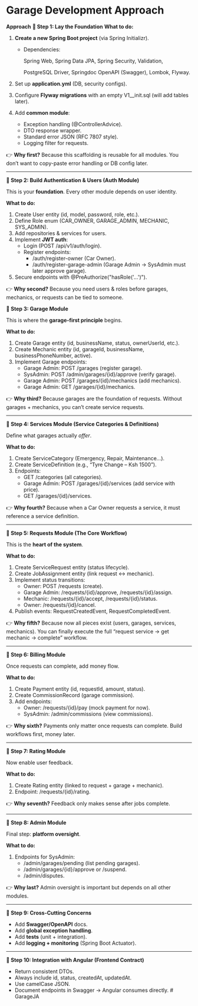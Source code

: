 # Garage Development Approach

**Approach**
**🔹 Step 1: Lay the Foundation**
**What to do:**

1. **Create a new Spring Boot project** (via Spring Initializr).
    - Dependencies:
        
        Spring Web, Spring Data JPA, Spring Security, Validation,
        
        PostgreSQL Driver, Springdoc OpenAPI (Swagger), Lombok, Flyway.
        
2. Set up **application.yml** (DB, security configs).
3. Configure **Flyway migrations** with an empty V1__init.sql (will add tables later).
4. Add **common module**:
    - Exception handling (@ControllerAdvice).
    - DTO response wrapper.
    - Standard error JSON (RFC 7807 style).
    - Logging filter for requests.

👉 **Why first?** Because this scaffolding is reusable for all modules. You don’t want to copy-paste error handling or DB config later.

---

**🔹 Step 2: Build Authentication & Users (Auth Module)**

This is your **foundation**. Every other module depends on user identity.

**What to do:**

1. Create User entity (id, model, password, role, etc.).
2. Define Role enum (CAR_OWNER, GARAGE_ADMIN, MECHANIC, SYS_ADMIN).
3. Add repositories & services for users.
4. Implement **JWT auth**:
    - Login (POST /api/v1/auth/login).
    - Register endpoints:
        - /auth/register-owner (Car Owner).
        - /auth/register-garage-admin (Garage Admin → SysAdmin must later approve garage).
5. Secure endpoints with @PreAuthorize("hasRole('...')").

👉 **Why second?** Because you need users & roles before garages, mechanics, or requests can be tied to someone.

**🔹 Step 3: Garage Module**

This is where the **garage-first principle** begins.

**What to do:**

1. Create Garage entity (id, businessName, status, ownerUserId, etc.).
2. Create Mechanic entity (id, garageId, businessName, businessPhoneNumber, active).
3. Implement Garage endpoints:
    - Garage Admin: POST /garages (register garage).
    - SysAdmin: POST /admin/garages/{id}/approve (verify garage).
    - Garage Admin: POST /garages/{id}/mechanics (add mechanics).
    - Garage Admin: GET /garages/{id}/mechanics.

👉 **Why third?** Because garages are the foundation of requests. Without garages + mechanics, you can’t create service requests.

---

**🔹 Step 4: Services Module (Service Categories & Definitions)**

Define what garages actually *offer*.

**What to do:**

1. Create ServiceCategory (Emergency, Repair, Maintenance…).
2. Create ServiceDefinition (e.g., “Tyre Change – Ksh 1500”).
3. Endpoints:
    - GET /categories (all categories).
    - Garage Admin: POST /garages/{id}/services (add service with price).
    - GET /garages/{id}/services.

👉 **Why fourth?** Because when a Car Owner requests a service, it must reference a service definition.

---

**🔹 Step 5: Requests Module (The Core Workflow)**

This is the **heart of the system**.

**What to do:**

1. Create ServiceRequest entity (status lifecycle).
2. Create JobAssignment entity (link request ↔︎ mechanic).
3. Implement status transitions:
    - Owner: POST /requests (create).
    - Garage Admin: /requests/{id}/approve, /requests/{id}/assign.
    - Mechanic: /requests/{id}/accept, /requests/{id}/status.
    - Owner: /requests/{id}/cancel.
4. Publish events: RequestCreatedEvent, RequestCompletedEvent.

👉 **Why fifth?** Because now all pieces exist (users, garages, services, mechanics). You can finally execute the full “request service → get mechanic → complete” workflow.

---

**🔹 Step 6: Billing Module**

Once requests can complete, add money flow.

**What to do:**

1. Create Payment entity (id, requestId, amount, status).
2. Create CommissionRecord (garage commission).
3. Add endpoints:
    - Owner: /requests/{id}/pay (mock payment for now).
    - SysAdmin: /admin/commissions (view commissions).

👉 **Why sixth?** Payments only matter once requests can complete. Build workflows first, money later.

---

**🔹 Step 7: Rating Module**

Now enable user feedback.

**What to do:**

1. Create Rating entity (linked to request + garage + mechanic).
2. Endpoint: /requests/{id}/rating.

👉 **Why seventh?** Feedback only makes sense after jobs complete.

---

**🔹 Step 8: Admin Module**

Final step: **platform oversight**.

**What to do:**

1. Endpoints for SysAdmin:
    - /admin/garages/pending (list pending garages).
    - /admin/garages/{id}/approve or /suspend.
    - /admin/disputes.

👉 **Why last?** Admin oversight is important but depends on all other modules.

---

**🔹 Step 9: Cross-Cutting Concerns**

- Add **Swagger/OpenAPI** docs.
- Add **global exception handling**.
- Add **tests** (unit + integration).
- Add **logging + monitoring** (Spring Boot Actuator).

---

**🔹 Step 10: Integration with Angular (Frontend Contract)**

- Return consistent DTOs.
- Always include id, status, createdAt, updatedAt.
- Use camelCase JSON.
- Document endpoints in Swagger → Angular consumes directly.
#   G a r a g e J A 
 
 